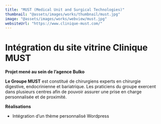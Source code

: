 ```yaml
---
title: "MUST (Medical Unit and Surgical Technologies)"
thumbnail: "@assets/images/works/thumbnail/must.jpg"
image: "@assets/images/works/webview/must.jpg"
websiteUrl: "https://www.clinique-must.com/"
---
```


# Intégration du site vitrine Clinique MUST

**Projet mené au sein de l’agence Bulko**

**Le Groupe MUST** est constitué de chirurgiens experts en chirurgie digestive, endocrinienne et bariatrique. Les praticiens du groupe exercent dans plusieurs centres afin de pouvoir assurer une prise en charge personnalisée et de proximité.


**Réalisations**

- Intégration d’un thème personnalisé Wordpress 